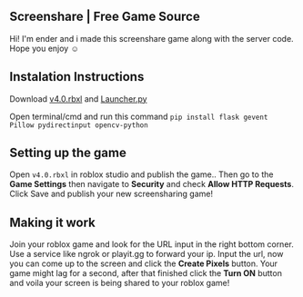 ## Screenshare | Free Game Source
Hi! I'm ender and i made this screenshare game along with the server code. Hope you enjoy ☺

## Instalation Instructions

Download [v4.0.rbxl](https://github.com/RebornEnder/screenblox/releases/download/4.0/v4.rbxl) and [Launcher.py](https://github.com/RebornEnder/screenblox/releases/download/4.1/Launcher.py)

Open terminal/cmd and run this command ```pip install flask gevent Pillow pydirectinput opencv-python```

## Setting up the game

Open ``v4.0.rbxl`` in roblox studio and publish the game.. Then go to the **Game Settings** then navigate to **Security** and check **Allow HTTP Requests**. Click Save and publish your new screensharing game!

##  Making it work

Join your roblox game and look for the URL input in the right bottom corner. Use a service like ngrok or playit.gg to forward your ip. Input the url, now you can come up to the screen and click the **Create Pixels** button. Your game might lag for a second, after that finished click the **Turn ON** button and voila your screen is being shared to your roblox game!
